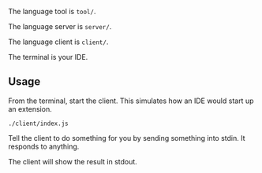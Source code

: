 The language tool is `tool/`.

The language server is `server/`.

The language client is `client/`.

The terminal is your IDE.


## Usage

From the terminal, start the client.  This simulates how an IDE would start up
an extension.
```
./client/index.js
```
Tell the client to do something for you by sending something into stdin.  It
responds to anything.

The client will show the result in stdout.
